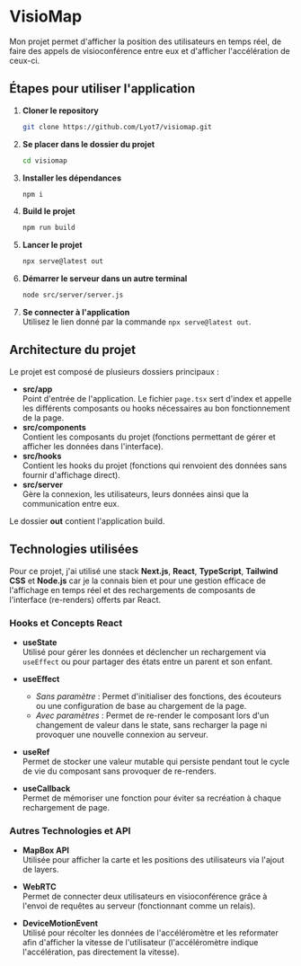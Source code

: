 # VisioMap

Mon projet permet d'afficher la position des utilisateurs en temps réel, de faire des appels de visioconférence entre eux et d'afficher l'accélération de ceux-ci.

## Étapes pour utiliser l'application

1. **Cloner le repository**

   ```bash
   git clone https://github.com/Lyot7/visiomap.git
   ```

2. **Se placer dans le dossier du projet**

   ```bash
   cd visiomap
   ```

3. **Installer les dépendances**

   ```bash
   npm i
   ```

4. **Build le projet**

   ```bash
   npm run build
   ```

5. **Lancer le projet**

   ```bash
   npx serve@latest out
   ```

6. **Démarrer le serveur dans un autre terminal**

   ```bash
   node src/server/server.js
   ```

7. **Se connecter à l'application**  
   Utilisez le lien donné par la commande `npx serve@latest out`.

## Architecture du projet

Le projet est composé de plusieurs dossiers principaux :

- **src/app**  
  Point d'entrée de l'application. Le fichier `page.tsx` sert d'index et appelle les différents composants ou hooks nécessaires au bon fonctionnement de la page.
- **src/components**  
  Contient les composants du projet (fonctions permettant de gérer et afficher les données dans l'interface).
- **src/hooks**  
  Contient les hooks du projet (fonctions qui renvoient des données sans fournir d'affichage direct).
- **src/server**  
  Gère la connexion, les utilisateurs, leurs données ainsi que la communication entre eux.

Le dossier **out** contient l'application build.

## Technologies utilisées

Pour ce projet, j'ai utilisé une stack **Next.js**, **React**, **TypeScript**, **Tailwind CSS** et **Node.js** car je la connais bien et pour une gestion efficace de l'affichage en temps réel et des rechargements de composants de l'interface (re-renders) offerts par React.

### Hooks et Concepts React

- **useState**  
  Utilisé pour gérer les données et déclencher un rechargement via `useEffect` ou pour partager des états entre un parent et son enfant.

- **useEffect**

  - _Sans paramètre_ : Permet d'initialiser des fonctions, des écouteurs ou une configuration de base au chargement de la page.
  - _Avec paramètres_ : Permet de re-render le composant lors d'un changement de valeur dans le state, sans recharger la page ni provoquer une nouvelle connexion au serveur.

- **useRef**  
  Permet de stocker une valeur mutable qui persiste pendant tout le cycle de vie du composant sans provoquer de re-renders.

- **useCallback**  
  Permet de mémoriser une fonction pour éviter sa recréation à chaque rechargement de page.

### Autres Technologies et API

- **MapBox API**  
  Utilisée pour afficher la carte et les positions des utilisateurs via l'ajout de layers.

- **WebRTC**  
  Permet de connecter deux utilisateurs en visioconférence grâce à l'envoi de requêtes au serveur (fonctionnant comme un relais).

- **DeviceMotionEvent**  
  Utilisé pour récolter les données de l'accéléromètre et les reformater afin d'afficher la vitesse de l'utilisateur (l'accéléromètre indique l'accélération, pas directement la vitesse).
